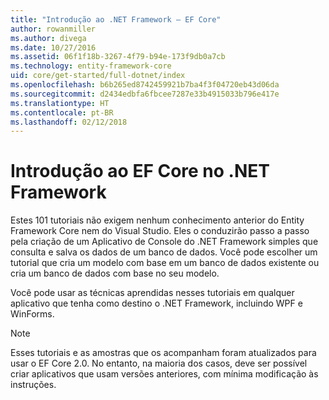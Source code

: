 ```yaml
---
title: "Introdução ao .NET Framework – EF Core"
author: rowanmiller
ms.author: divega
ms.date: 10/27/2016
ms.assetid: 06f1f18b-3267-4f79-b94e-173f9db0a7cb
ms.technology: entity-framework-core
uid: core/get-started/full-dotnet/index
ms.openlocfilehash: b6b265ed8742459921b7ba4f3f04720eb43d06da
ms.sourcegitcommit: d2434edbfa6fbcee7287e33b4915033b796e417e
ms.translationtype: HT
ms.contentlocale: pt-BR
ms.lasthandoff: 02/12/2018
---
```

# <a name="getting-started-with-ef-core-on-net-framework"></a>Introdução ao EF Core no .NET Framework

Estes 101 tutoriais não exigem nenhum conhecimento anterior do Entity Framework Core nem do Visual Studio. Eles o conduzirão passo a passo pela criação de um Aplicativo de Console do .NET Framework simples que consulta e salva os dados de um banco de dados. Você pode escolher um tutorial que cria um modelo com base em um banco de dados existente ou cria um banco de dados com base no seu modelo.

Você pode usar as técnicas aprendidas nesses tutoriais em qualquer aplicativo que tenha como destino o .NET Framework, incluindo WPF e WinForms.

> [!NOTE]  
> Esses tutoriais e as amostras que os acompanham foram atualizados para usar o EF Core 2.0. No entanto, na maioria dos casos, deve ser possível criar aplicativos que usam versões anteriores, com mínima modificação às instruções.
